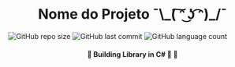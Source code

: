 <h1 align="center">Nome do Projeto ¯\_( ͠ᵔ ͜ʖ ͡ᵔ)_/¯</h1>



![GitHub repo size](https://img.shields.io/github/repo-size/alextibor/studyProjects) ![GitHub last commit](https://img.shields.io/github/last-commit/alextibor/studyProjects) ![GitHub language count](https://img.shields.io/github/languages/count/alextibor/studyProjects)

<h4 align="center">  🚧  Building Library in C# 🚀   🚧 </h4>











